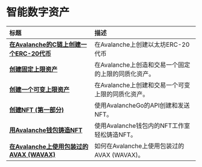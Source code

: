 # 智能数字资产

| 标题 | 描述|
| :--- | :--- |
| [**在Avalanche的C链上创建一个ERC-20代币**](create-erc-20-token-on-avalanche-c-chain.md) | 在Avalanche上创建以太坊ERC-20代币 |
| [**创建固定上限资产**](create-a-fix-cap-asset.md) | 在Avalanche上创造和交易一个固定的上限的同质化资产。 |
| [**创建一个可变上限资产**](creating-a-variable-cap-asset.md) | 在Avalanche上创建和交易一个可变上限的同质化资产。|
| [**创建NFT \(第一部分\)**](creating-a-nft-part-1.md) | 使用AvalancheGo的API创建和发送NFT。|
| [**用Avalanche钱包铸造NFT**](wallet-nft-studio.md) | 使用Avalanche钱包内的NFT工作室轻松铸造NFT。|
| [**在Avalanche上使用包装过的AVAX \(WAVAX\)**](how-to-use-wavax-on-avalanche.md) | 如何在Avalanche上使用包装过的AVAX \(WAVAX\)。|

<!--stackedit_data:
eyJoaXN0b3J5IjpbLTE0NzM0NzEzNTldfQ==
-->